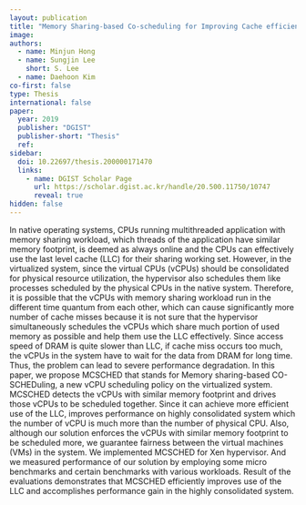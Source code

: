 ```yaml
---
layout: publication
title: "Memory Sharing-based Co-scheduling for Improving Cache efficiency of SMP Virtual Machines"
image: 
authors:
  - name: Minjun Hong
  - name: Sungjin Lee
    short: S. Lee
  - name: Daehoon Kim
co-first: false
type: Thesis
international: false
paper: 
  year: 2019
  publisher: "DGIST"
  publisher-short: "Thesis"
  ref:
sidebar:
  doi: 10.22697/thesis.200000171470
  links:
    - name: DGIST Scholar Page
      url: https://scholar.dgist.ac.kr/handle/20.500.11750/10747
      reveal: true
hidden: false
---
```


In native operating systems, CPUs running multithreaded application with memory sharing workload, which threads of the application have similar memory footprint, is deemed as always online and the CPUs can effectively use the last level cache (LLC) for their sharing working set. However, in the virtualized system, since the virtual CPUs (vCPUs) should be consolidated for physical resource utilization, the hypervisor also schedules them like processes scheduled by the physical CPUs in the native system. Therefore, it is possible that the vCPUs with memory sharing workload run in the different time quantum from each other, which can cause significantly more number of cache misses because it is not sure that the hypervisor simultaneously schedules the vCPUs which share much portion of used memory as possible and help them use the LLC effectively. Since access speed of DRAM is quite slower than LLC, if cache miss occurs too much, the vCPUs in the system have to wait for the data from DRAM for long time. Thus, the problem can lead to severe performance degradation. In this paper, we propose MCSCHED that stands for Memory sharing-based CO-SCHEDuling, a new vCPU scheduling policy on the virtualized system. MCSCHED detects the vCPUs with similar memory footprint and drives those vCPUs to be scheduled together. Since it can achieve more efficient use of the LLC, improves performance on highly consolidated system which the number of vCPU is much more than the number of physical CPU. Also, although our solution enforces the vCPUs with similar memory footprint to be scheduled more, we guarantee fairness between the virtual machines (VMs) in the system. We implemented MCSCHED for Xen hypervisor. And we measured performance of our solution by employing some micro benchmarks and certain benchmarks with various workloads. Result of the evaluations demonstrates that MCSCHED efficiently improves use of the LLC and accomplishes performance gain in the highly consolidated system.
